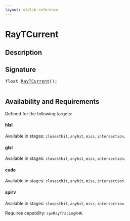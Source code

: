 ```yaml
---
layout: stdlib-reference
---
```


# RayTCurrent

## Description





## Signature 

<pre>
<span class="code_keyword">float</span> <a href="/stdlib-reference/global-decls/raytcurrent-034">RayTCurrent</a>();

</pre>

## Availability and Requirements

Defined for the following targets:

#### hlsl
Available in stages: `closesthit`, `anyhit`, `miss`, `intersection`.

#### glsl
Available in stages: `closesthit`, `anyhit`, `miss`, `intersection`.

#### cuda
Available in stages: `closesthit`, `anyhit`, `miss`, `intersection`.

#### spirv
Available in stages: `closesthit`, `anyhit`, `miss`, `intersection`.

Requires capability: `spvRayTracingKHR`.


